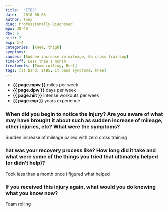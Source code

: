 ```yaml
---
title:  "ITBS"
date:   2016-06-03
author: Tony
diag: Professionally Diagnosed
mpw: 30-40
dpw: 6
hiit: 2
exp: 2-4
categories: [knee, thigh]
symptoms:
causes: [Sudden increase in mileage, No cross training]
time-off: Less than 1 month
treatments: [Foam rolling, Rest]
tags: [it band, ITBS, it band syndrome, knee]
---
```


>
- **{{ page.mpw }}** miles per week
- **{{ page.dpw }}** days per week
- **{{ page.hiit }}** intense workouts per week
- **{{ page.exp }}** years experience
  
### When did you begin to notice the injury? Are you aware of what may have brought it about such as sudden increase of mileage, other injuries, etc? What were the symptoms?

Sudden increase of mileage paired with zero cross training

### hat was your recovery process like? How long did it take and what were some of the things you tried that ultimately helped (or didn’t help)?

Took less than a month once i figured what helped

### If you received this injury again, what would you do knowing what you know now?

Foam rolling